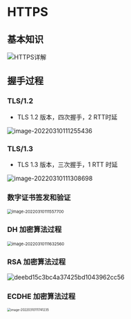 # HTTPS

## 基本知识

![HTTPS详解](https://happychan.oss-cn-shenzhen.aliyuncs.com/img/HTTPS详解.png)



## 握手过程

### TLS/1.2

- TLS 1.2 版本，四次握手，2 RTT时延

![image-20220310111255436](https://happychan.oss-cn-shenzhen.aliyuncs.com/img/image-20220310111255436.png)

### TLS/1.3

- TLS 1.3 版本，三次握手，1 RTT 时延

![image-20220310111308698](https://happychan.oss-cn-shenzhen.aliyuncs.com/img/image-20220310111308698.png)





### 数字证书签发和验证

<img src="https://happychan.oss-cn-shenzhen.aliyuncs.com/img/image-20220310111557700.png" alt="image-20220310111557700" style="zoom:67%;" />



### DH 加密算法过程

<img src="https://happychan.oss-cn-shenzhen.aliyuncs.com/img/image-20220310111632560.png" alt="image-20220310111632560" style="zoom:67%;" />

### RSA 加密算法过程

![deebd15c3bc4a37425bd1043962cc56](https://happychan.oss-cn-shenzhen.aliyuncs.com/img/deebd15c3bc4a37425bd1043962cc56.png)

### ECDHE 加密算法过程

<img src="https://happychan.oss-cn-shenzhen.aliyuncs.com/img/image-20220310111741235.png" alt="image-20220310111741235" style="zoom:50%;" />











